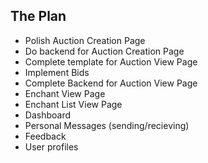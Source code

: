 ## The Plan
 - Polish Auction Creation Page
 - Do backend for Auction Creation Page
 - Complete template for Auction View Page
 - Implement Bids
 - Complete Backend for Auction View Page
 - Enchant View Page
 - Enchant List View Page
 - Dashboard
 - Personal Messages (sending/recieving)
 - Feedback
 - User profiles
